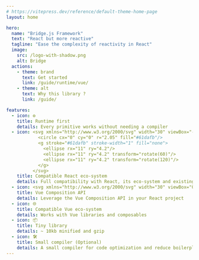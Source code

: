 ```yaml
---
# https://vitepress.dev/reference/default-theme-home-page
layout: home

hero:
  name: "Bridge.js Framework"
  text: "React but more reactive"
  tagline: "Ease the complexity of reactivity in React"
  image:
    src: /logo-with-shadow.png
    alt: Bridge
  actions:
    - theme: brand
      text: Get started
      link: /guide/runtime/vue/
    - theme: alt
      text: Why this library ?
      link: /guide/

features:
  - icon: ⚙️
    title: Runtime first
    details: Every primitive works without needing a compiler
  - icon: <svg xmlns="http://www.w3.org/2000/svg" width="30" viewBox="-11.5 -10.23174 23 20.46348">
            <circle cx="0" cy="0" r="2.05" fill="#61dafb"/>
            <g stroke="#61dafb" stroke-width="1" fill="none">
              <ellipse rx="11" ry="4.2"/>
              <ellipse rx="11" ry="4.2" transform="rotate(60)"/>
              <ellipse rx="11" ry="4.2" transform="rotate(120)"/>
            </g>
          </svg>
    title: Compatible React eco-system
    details: Full compatibility with React, its eco-system and existing React codebase
  - icon: <svg xmlns="http://www.w3.org/2000/svg" width="30" viewBox="0 0 256 220.8"><path fill="#41B883" d="M204.8 0H256L128 220.8 0 0h97.92L128 51.2 157.44 0h47.36Z"/><path fill="#41B883" d="m0 0 128 220.8L256 0h-51.2L128 132.48 50.56 0H0Z"/><path fill="#35495E" d="M50.56 0 128 133.12 204.8 0h-47.36L128 51.2 97.92 0H50.56Z"/></svg>
    title: Vue Composition API
    details: Leverage the Vue Composition API in your React project
  - icon: 🌐️
    title: Compatible Vue eco-system
    details: Works with Vue libraries and composables
  - icon: 📦
    title: Tiny library
    details: ~ 10kb minified and gzip
  - icon: 🛠️
    title: Small compiler (Optional)
    details: A small compiler for code optimization and reduce boilerplate
---
```

